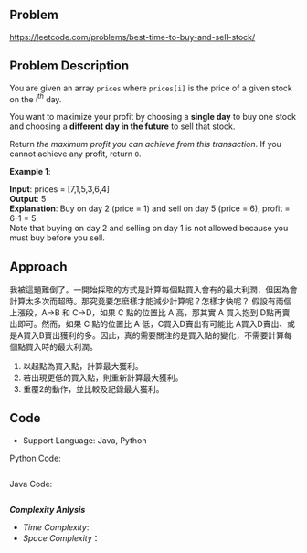 ## Problem

https://leetcode.com/problems/best-time-to-buy-and-sell-stock/

## Problem Description
You are given an array `prices` where `prices[i]` is the price of a given stock on the $i^{th}$ day.

You want to maximize your profit by choosing a **single day** to buy one stock and choosing a **different day in the future** to sell that stock.

Return *the maximum profit you can achieve from this transaction*. If you cannot achieve any profit, return `0`.

 

**Example 1**:

**Input**: prices = [7,1,5,3,6,4]  </br>
**Output**: 5  </br>
**Explanation**: Buy on day 2 (price = 1) and sell on day 5 (price = 6), profit = 6-1 = 5.  </br>
Note that buying on day 2 and selling on day 1 is not allowed because you must buy before you sell.




## Approach
我被這題難倒了。一開始採取的方式是計算每個點買入會有的最大利潤，但因為會計算太多次而超時。那究竟要怎麽樣才能減少計算呢？怎樣才快呢？
假設有兩個上漲段，A->B 和 C->D，如果 C 點的位置比 A 高，那其實 A 買入抱到 D點再賣出即可。然而，如果 C 點的位置比 A 低，C買入D賣出有可能比
A買入D賣出、或是A買入B賣出獲利的多。因此，真的需要關注的是買入點的變化，不需要計算每個點買入時的最大利潤。
1. 以起點為買入點，計算最大獲利。
2. 若出現更低的買入點，則重新計算最大獲利。
3. 重覆2的動作，並比較及記錄最大獲利。



## Code

- Support Language: Java, Python

Python Code:

```py

```

Java Code:

```

```

**_Complexity Anlysis_**

- _Time Complexity_: 
- _Space Complexity_：
